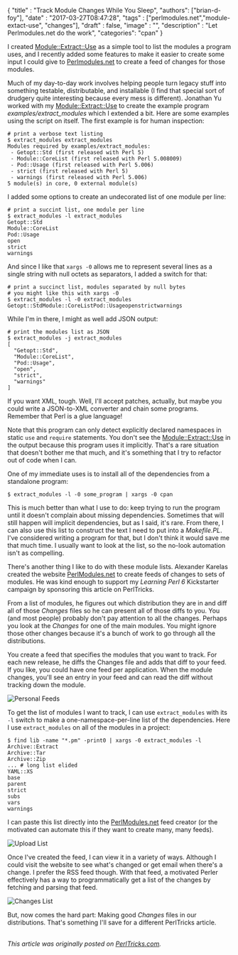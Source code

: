   {
    "title"  : "Track Module Changes While You Sleep",
    "authors": ["brian-d-foy"],
    "date"   : "2017-03-27T08:47:28",
    "tags"   : ["perlmodules.net","module-extact-use", "changes"],
    "draft"  : false,
    "image"  : "",
    "description" : "Let Perlmodules.net do the work",
    "categories": "cpan"
  }

I created [Module::Extract::Use](https://www.metacpan.org/module/Module::Extract::Use) as a simple tool to list the modules a program uses, and I recently added some features to make it easier to create some input I could give to [Perlmodules.net](https://www.perlmodules.net) to create a feed of changes for those modules.

Much of my day-to-day work involves helping people turn legacy stuff into something testable, distributable, and installable (I find that special sort of drudgery quite interesting because every mess is different).  Jonathan Yu worked with my [Module::Extract::Use](https://www.metacpan.org/module/Module::Extract::Use) to create the example program <i>examples/extract_modules</i> which I extended a bit. Here are some examples using the script on itself. The first example is for human inspection:

    # print a verbose text listing
    $ extract_modules extract_modules
    Modules required by examples/extract_modules:
     - Getopt::Std (first released with Perl 5)
     - Module::CoreList (first released with Perl 5.008009)
     - Pod::Usage (first released with Perl 5.006)
     - strict (first released with Perl 5)
     - warnings (first released with Perl 5.006)
    5 module(s) in core, 0 external module(s)

I added some options to create an undecorated list of one module per line:

    # print a succint list, one module per line
    $ extract_modules -l extract_modules
    Getopt::Std
    Module::CoreList
    Pod::Usage
    open
    strict
    warnings

And since I like that `xargs -0` allows me to represent several lines as a single string with null octets as separators, I added a switch for that:

    # print a succinct list, modules separated by null bytes
    # you might like this with xargs -0
    $ extract_modules -l -0 extract_modules
    Getopt::StdModule::CoreListPod::Usageopenstrictwarnings

While I'm in there, I might as well add JSON output:

    # print the modules list as JSON
    $ extract_modules -j extract_modules
    [
      "Getopt::Std",
      "Module::CoreList",
      "Pod::Usage",
      "open",
      "strict",
      "warnings"
    ]

If you want XML, tough. Well, I'll accept patches, actually, but maybe you could write a JSON-to-XML converter and chain some programs. Remember that Perl is a glue language!

Note that this program can only detect explicitly declared namespaces in static `use` and `require` statements. You don't see the [Module::Extract::Use](https://www.metacpan.org/module/Module::Extract::Use) in the output because this program uses it implicitly. That's a rare situation that doesn't bother me that much, and it's something that I try to refactor out of code when I can.

One of my immediate uses is to install all of the dependencies from a standalone program:

    $ extract_modules -l -0 some_program | xargs -0 cpan

This is much better than what I use to do: keep trying to run the program until it doesn't complain about missing dependencies. Sometimes that will still happen will implicit dependencies, but as I said, it's rare. From there, I can also use this list to construct the text I need to put into a _Makefile.PL_. I've considered writing a program for that, but I don't think it would save me that much time. I usually want to look at the list, so the no-look automation isn't as compelling.

There's another thing I like to do with these module lists. Alexander Karelas created the website [PerlModules.net](https://www.perlmodules.net) to create feeds of changes to sets of modules. He was kind enough to support my _Learning Perl 6_ Kickstarter campaign by sponsoring this article on PerlTricks.

From a list of modules, he figures out which distribution they are in and diff all of those _Changes_ files so he can present all of those diffs to you. You (and most people) probably don't pay attention to all the changes. Perhaps you look at the _Changes_ for one of the main modules. You might ignore those other changes because it's a bunch of work to go through all the distributions.

You create a feed that specifies the modules that you want to track. For each new release, he diffs the Changes file and adds that diff to your feed. If you like, you could have one feed per application. When the module changes, you'll see an entry in your feed and can read the diff without tracking down the module.

![Personal Feeds](/images/perlmodules-net/personal-feeds.png)

To get the list of modules I want to track, I can use `extract_modules` with its `-l` switch to make a one-namespace-per-line list of the dependencies. Here I use `extract_modules` on all of the modules in a project:

    $ find lib -name "*.pm" -print0 | xargs -0 extract_modules -l
    Archive::Extract
    Archive::Tar
    Archive::Zip
    ... # long list elided
    YAML::XS
    base
    parent
    strict
    subs
    vars
    warnings

I can paste this list directly into the [PerlModules.net](https://www.perlmodules.net) feed creator (or the motivated can automate this if they want to create many, many feeds).

![Upload List](/images/perlmodules-net/upload-list.png)

Once I've created the feed, I can view it in a variety of ways. Although I could visit the website to see what's changed or get email when there's a change. I prefer the RSS feed though. With that feed, a motivated Perler effectively has a way to programmatically get a list of the changes by fetching and parsing that feed.

![Changes List](/images/perlmodules-net/changes-list.png)

But, now comes the hard part: Making good _Changes_ files in our distributions. That's something I'll save for a different PerlTricks article.

\
*This article was originally posted on [PerlTricks.com](http://perltricks.com).*
